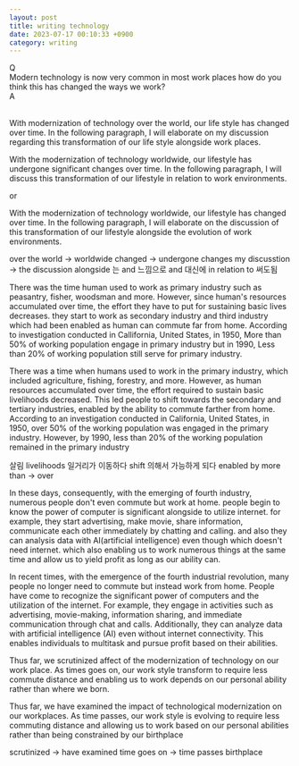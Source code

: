 ```yaml
---
layout: post
title: writing technology
date: 2023-07-17 00:10:33 +0900
category: writing
---
```


Q
<br/>
Modern technology is now very common in most work places
how do you think this has changed the ways we work?
<br/>
A
<br/>
<br/>

With modernization of technology over the world, our life style has changed over time. In the following paragraph, I will elaborate on my discussion regarding this transformation of our life style alongside work places.

With the modernization of technology worldwide, our lifestyle has undergone significant changes over time. In the following paragraph, I will discuss this transformation of our lifestyle in relation to work environments.

or

With the modernization of technology worldwide, our lifestyle has changed over time. In the following paragraph, I will elaborate on the discussion of this transformation of our lifestyle alongside the evolution of work environments.


over the world -> worldwide
changed -> undergone changes
my discusstion -> the discussion
alongside 는 and 느낌으로 
and 대신에 in relation to 써도됨

There was the time human used to work as primary industry such as peasantry, fisher, woodsman and more. However, since human's resources accumulated over time, the effort they have to put for sustaining basic lives decreases. they start to work as secondary industry and third industry which had been enabled as human can commute far from home. According to investigation conducted in Callifornia, United States, in 1950, More than 50% of working population engage in primary industry but in 1990, Less than 20% of working population still serve for primary industry.

There was a time when humans used to work in the primary industry, which included agriculture, fishing, forestry, and more. However, as human resources accumulated over time, the effort required to sustain basic livelihoods decreased. This led people to shift towards the secondary and tertiary industries, enabled by the ability to commute farther from home. According to an investigation conducted in California, United States, in 1950, over 50% of the working population was engaged in the primary industry. However, by 1990, less than 20% of the working population remained in the primary industry

살림 livelihoods
일거리가 이동하다 shift 
의해서 가능하게 되다 enabled by
more than -> over

In these days, consequently, with the emerging of fourth industry, numerous people don't even commute but work at home. people begin to know the power of computer is significant alongside to utilize internet. for example, they start advertising, make movie, share information, communicate each other immediately by chatting and calling. and also they can analysis data with AI(artificial intelligence) even though which doesn't need internet. which also enabling us to work numerous things at the same time and allow us to yield profit as long as our ability can.

In recent times, with the emergence of the fourth industrial revolution, many people no longer need to commute but instead work from home. People have come to recognize the significant power of computers and the utilization of the internet. For example, they engage in activities such as advertising, movie-making, information sharing, and immediate communication through chat and calls. Additionally, they can analyze data with artificial intelligence (AI) even without internet connectivity. This enables individuals to multitask and pursue profit based on their abilities.

Thus far, we scrutinized affect of the modernization of technology on our work place. As times goes on, our work style transform to require less commute distance and enabling us to work depends on our personal ability rather than where we born. 

Thus far, we have examined the impact of technological modernization on our workplaces. As time passes, our work style is evolving to require less commuting distance and allowing us to work based on our personal abilities rather than being constrained by our birthplace

scrutinized -> have examined
time goes on -> time passes
birthplace